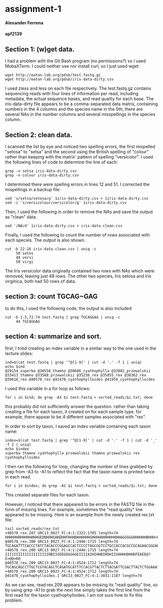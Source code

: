 # assignment-1
#### Alexander Ferrena
#### apf2139


## Section 1: (w)get data.

I had a problem with the Git Bash program (no permissions?) so I used MobaXTerm.
I could neither use nor install curl, so I just used wget:

```
wget http://eaton-lab.org/pdsb/test.fastq.gz
wget http://eaton-lab.org/pdsb/iris-data-dirty.csv
```

I used zless and less on each file respectively. The test.fastq.gz contains sequencing reads with four lines of information per read, including metadata, the actual sequence bases, and read quality for each base. The iris-data-dirty file appears to be a comma-separated data matrix, containing numbers in the 4 columns and the species name in the 5th; there are several NAs in the number columns and several misspellings in the species column.

## Section 2: clean data.

I scanned the list by eye and noticed two spelling errors, the first mispelled "setosa" to "setsa" and the second using the British spelling of "colour" rather than keeping with the matrix' pattern of spelling "versicolor". I used the following lines of code to determine the line of each:

```
grep -n setsa iris-data-dirty.csv
grep -n colour iris-data-dirty.csv
```

I determined there were spelling errors in lines 12 and 51. I corrected the mispellings in a backup file:

```
sed 's/setsa/setosa/g' 1iris-data-dirty.csv > 1iris-data-dirty.csv
sed -i 's/versicolour/versicolor/g' 1iris-data-dirty.csv
```

Then, I used the following in order to remove the NAs and save the output as "clean" data.

```
sed '/NA/d' 1iris-data-dirty.csv > iris-data-clean.csv
```

Finally, I used the following to count the number of rows associated with each species. The output is also shown.
```
cut -b 22-26 iris-data-clean.csv | uniq -c
     50 setos
     48 versi
     50 virgi
```

The Iris versicolor data originally contained two rows with NAs which were removed, leaving just 48 rows. The other two species, Iris setosa and Iris virginica, both had 50 rows of data.

## section 3: count TGCAG~GAG

to do this, I used the following code, the output is also included
```
cut -b 1-5,72-74 test.fastq | grep TGCAGGAG | uniq -c
     44 TGCAGGAG
```

## section 4: summarize and sort.

first, I tried creating an index variable in a similar way to the one used in the lecture slides:
```
ind=$(cat test.fastq | grep '^@[1-9]' | cut -d '.' -f 1 | uniq)
echo $ind
@29154_superba @30556_thamno @30686_cyathophylla @32082_przewalskii @33413_thamno @33588_przewalskii @35236_rex @35855_rex @38362_rex @39618_rex @40578_rex @41478_cyathophylloides @41954_cyathophylloides
```

I used this variable in a for loop as follows:
```
for i in $ind; do grep -A3 $i test.fastq > sorted_reads/$i.txt; done
```
this probably did not sufficiently answer the question. rather than taking creating a file for each taxon, it created on for each sample type. for example, there appear to be 4 different samples associated with "rex".


In order to sort by taxon, I saved an index variable containing each taxon name:
```
index=$(cat test.fastq | grep '^@[1-9]' | cut -d '.' -f 1 | cut -d '_' -f 2 | uniq)
echo $index
superba thamno cyathophylla przewalskii thamno przewalskii rex cyathophylloides
```

I then ran the following for loop, changing the number of lines grabbed by grep from -A3 to -A1 to reflect the fact that the taxon name is printed twice in each read.
```
for i in $index; do grep -A1 $i test.fastq > sorted_reads/$i.txt; done
```
This created separate files for each taxon.

However, I noticed that there appeared to be errors in the FASTQ file in the form of missing lines. For example, sometimes the "read quality" line appeared to be missing. Here is an example from the newly created rex.txt file:
```
tail sorted_reads/rex.txt
+40578_rex.207 GRC13_0027_FC:4:1:2322:1705 length=74
HHHHHHHHHHHHHHHGEDBHHHGHH@HHFHHHBHHHHHHGHHHHHHHHHHHHHAGGGGGHHHHHHBHHH>GDBD
@40578_rex.208 GRC13_0027_FC:4:1:2446:1715 length=74
TGCAGATTTCACCCTATCTACACCCGGAGCCACTCCCCTAGCGGTCCTGCCACCACGCCGCAGAACGGGAGCTC
+40578_rex.208 GRC13_0027_FC:4:1:2446:1715 length=74
IIIIIIIIIIIIIIIIIIIIHBIIGGEGDGGGGEIIIIAIHIHHBIHDHIIGHHHHDHHDFEAEE@?E>@@=6@
@40578_rex.209 GRC13_0027_FC:4:1:4524:1712 length=74
TGCAGCAGCCTTGCTCGTACAGCTCAGATGCATTTCCACGTTACTCTTACGATTCGACTTACTCTGGAAATGTT
+40578_rex.209 GRC13_0027_FC:4:1:4524:1712 length=74
@41478_cyathophylloides.1 GRC13_0027_FC:4:1:3031:1187 length=74
```
As we can see, read rex.209 appears to be missing its "read quality" line, so by using grep -A1 to grab the next line simply takes the first line from the first read for the taxon cyathophylloides. I am not sure how to fix this problem.
